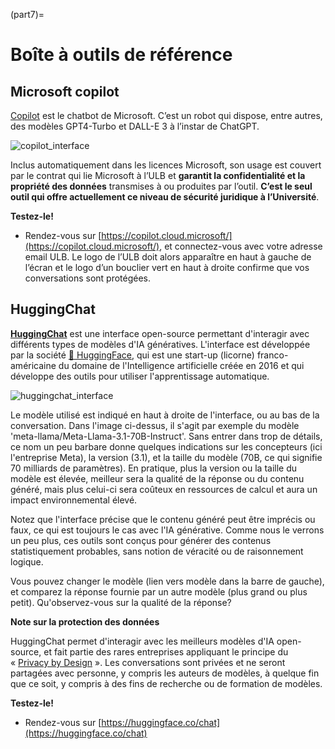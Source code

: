 (part7)=
# Boîte à outils de référence

## Microsoft copilot

[Copilot](https://copilot.cloud.microsoft/) est le chatbot de Microsoft. C’est un robot qui dispose, entre autres, des modèles GPT4-Turbo et DALL-E 3 à l’instar de ChatGPT.

![copilot_interface](attachments/copilot_interface.jpg)

Inclus automatiquement dans les licences Microsoft, son usage est couvert par le contrat qui lie Microsoft à l’ULB et **garantit la confidentialité et la propriété des données** transmises à ou produites par l’outil. **C’est le seul outil qui offre actuellement ce niveau de sécurité juridique à l’Université**. 

**Testez-le!**

- Rendez-vous sur [https://copilot.cloud.microsoft/](https://copilot.cloud.microsoft/), et connectez-vous avec votre adresse email ULB. Le logo de l’ULB doit alors apparaître en haut à gauche de l’écran et le logo d’un bouclier vert en haut à droite confirme que vos conversations sont protégées.
## HuggingChat

**[HuggingChat](https://huggingface.co/chat/)** est une interface open-source permettant d'interagir avec différents types de modèles d'IA génératives. L'interface est développée par la société [🤗 HuggingFace](https://fr.wikipedia.org/wiki/Hugging_Face), qui est une start-up (licorne) franco-américaine du domaine de l'Intelligence artificielle créée en 2016 et qui développe des outils pour utiliser l'apprentissage automatique.

![huggingchat_interface](attachments/huggingchat_interface.jpg)

Le modèle utilisé est indiqué en haut à droite de l'interface, ou au bas de la conversation. Dans l'image ci-dessus, il s'agit par exemple du modèle 'meta-llama/Meta-Llama-3.1-70B-Instruct'. Sans entrer dans trop de détails, ce nom un peu barbare donne quelques indications sur les concepteurs (ici l'entreprise Meta), la version (3.1), et la taille du modèle (70B, ce qui signifie 70 milliards de paramètres). En pratique, plus la version ou la taille du modèle est élevée, meilleur sera la qualité de la réponse ou du contenu généré, mais plus celui-ci sera coûteux en ressources de calcul et aura un impact environnemental élevé.
  
Notez que l'interface précise que le contenu généré peut être imprécis ou faux, ce qui est toujours le cas avec l'IA générative. Comme nous le verrons un peu plus, ces outils sont conçus pour générer des contenus statistiquement probables, sans notion de véracité ou de raisonnement logique. 

Vous pouvez changer le modèle (lien vers modèle dans la barre de gauche), et comparez la réponse fournie par un autre modèle (plus grand ou plus petit). Qu'observez-vous sur la qualité de la réponse?

**Note sur la protection des données**

HuggingChat permet d'interagir avec les meilleurs modèles d'IA open-source, et fait partie des rares entreprises appliquant le principe du « [Privacy by Design](https://huggingface.co/chat/privacy) ». Les conversations sont privées et ne seront partagées avec personne, y compris les auteurs de modèles, à quelque fin que ce soit, y compris à des fins de recherche ou de formation de modèles.

**Testez-le!**

- Rendez-vous sur [https://huggingface.co/chat](https://huggingface.co/chat)